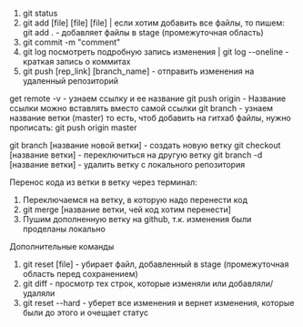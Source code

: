 1. git status
2. git add [file] [file] [file] | если хотим добавить все файлы, то пишем: git add . - добавляет файлы в stage  (промежуточная область)
3. git commit -m "comment" 
4. git log посмотреть подробную запись изменения | git log --oneline - краткая запись о коммитах
5. git push [rep_link] [branch_name] - отправить изменения на удаленный репозиторий

get remote -v - узнаем ссылку и ее название
git push origin - Название ссылки можно вставлять вместо самой ссылки
git branch - узнаем название ветки (master)
то есть, чтоб добавить на гитхаб файлы, нужно прописать:
git push origin master

git branch [название новой ветки] - создать новую ветку
git checkout [название ветки] - переключиться на другую ветку
git branch -d [название ветки] - удалить ветку с локального репозитория

Перенос кода из ветки в ветку через терминал:
1. Переключаемся на ветку, в которую надо перенести код
2. git merge [название ветки, чей код хотим перенести]
3. Пушим дополненную ветку на github, т.к. изменения были проделаны локально


Дополнительные команды

1. git reset [file] - убирает файл, добавленный в stage (промежуточная область перед сохранением)
2. git diff - просмотр тех строк, которые изменяли или добавляли/удаляли
3. git reset --hard - уберет все изменения и вернет изменения, которые были до этого и очещает статус
